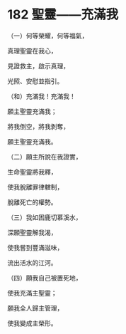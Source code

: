 # 182 聖靈——充滿我

（一）何等榮耀，何等福氣，

真理聖靈在我心，

見證救主，啟示真理，

光照、安慰並指引。

（和）充滿我！充滿我！

願主聖靈充滿我；

將我倒空，將我剝奪，

願主聖靈充滿我。

（二）願主所說在我證實，

生命聖靈將我釋，

使我脫離罪律轄制，

脫離死亡的權勢。

（三）我如困鹿切慕溪水，

深願聖靈解我渴，

使我嘗到豐滿滋味，

流出活水的江河。

（四）願我自己被置死地，

使我充滿主聖靈；

願我全人歸主管理，

使我變成主榮形。

